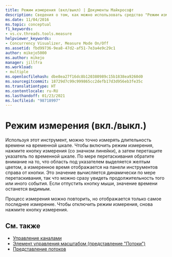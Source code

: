 ```yaml
---
title: Режим измерения (вкл/выкл) | Документы Майкрософт
description: Сведения о том, как можно использовать средство "Режим измерения (вкл./выкл.)" для точного измерения длительности времени на временной шкале.
ms.date: 11/04/2016
ms.topic: conceptual
f1_keywords:
- vs.cv.threads.tools.measure
helpviewer_keywords:
- Concurrency Visualizer, Measure Mode On/Off
ms.assetid: fbd99736-9ea8-47d2-af51-7e3a4e9c29c1
author: mikejo5000
ms.author: mikejo
manager: jillfra
ms.workload:
- multiple
ms.openlocfilehash: dbe8ea27f16dc8b120380989c15b1838ea9260d0
ms.sourcegitcommit: 18729d7c99c999865cc2defb17d3d956eb3fe35c
ms.translationtype: HT
ms.contentlocale: ru-RU
ms.lasthandoff: 01/23/2021
ms.locfileid: "98718997"
---
```

# <a name="measure-mode-onoff"></a>Режим измерения (вкл./выкл.)
Используя этот инструмент, можно точно измерять длительность времени на временной шкале. Чтобы включить режим измерения, нажмите кнопку измерения (со значком линейки), а затем перетащите указатель по временной шкале. По мере перетаскивания обратите внимание на то, что область под указателем выделяется желтым цветом, а измеренное время отображается на панели инструментов справа от кнопки. Это значение вычисляется динамически по мере перетаскивания, так что можно сразу увидеть продолжительность того или иного события. Если отпустить кнопку мыши, значение времени останется видимым.

 Процесс измерения можно повторить, но отображается только самое последнее измерение. Чтобы отключить режим измерения, снова нажмите кнопку измерения.

## <a name="see-also"></a>См. также
- [Управление каналами](../profiling/manage-channels.md)
- [Элемент управления масштабом (представление "Потоки")](../profiling/zoom-control-threads-view.md)
- [Представление потоков](../profiling/threads-view-parallel-performance.md)